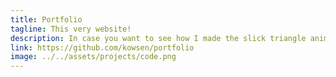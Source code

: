 ```yaml
---
title: Portfolio
tagline: This very website!
description: In case you want to see how I made the slick triangle animation at the top
link: https://github.com/kowsen/portfolio
image: ../../assets/projects/code.png
---
```

